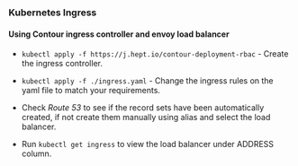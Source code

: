 ### Kubernetes Ingress

#### Using Contour ingress controller and envoy load balancer

- `kubectl apply -f https://j.hept.io/contour-deployment-rbac` - Create the ingress controller.

- `kubectl apply -f ./ingress.yaml` - Change the ingress rules on the yaml file to match your requirements.

- Check *Route 53*   to see if the record sets have been automatically created, if not create them manually using alias and select the load balancer.

- Run `kubectl get ingress` to view the load balancer under ADDRESS column.
